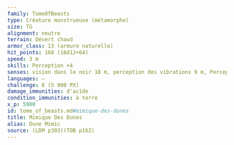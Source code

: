 ```yaml
---
family: TomeOfBeasts
type: Créature monstrueuse (métamorphe)
size: TG
alignment: neutre
terrain: Désert chaud
armor_class: 13 (armure naturelle)
hit_points: 168 (16d12+64)
speed: 3 m
skills: Perception +4
senses: vision dans le noir 18 m, perception des vibrations 9 m, Perception passive 14
languages: —
challenge: 8 (5 900 PX)
damage_immunities: d'acide
condition_immunities: à terre
x_p: 5900
id: tome_of_beasts.md#mimique-des-dunes
title: Mimique Des Dunes
alias: Dune Mimic
source: (LDM p303)(TOB p162)
---
```


